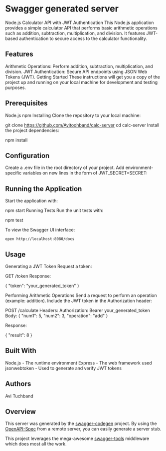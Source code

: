 # Swagger generated server

Node.js Calculator API with JWT Authentication
This Node.js application provides a simple calculator API that performs basic arithmetic operations such as addition, subtraction, multiplication, and division. It features JWT-based authentication to secure access to the calculator functionality.

## Features

Arithmetic Operations: Perform addition, subtraction, multiplication, and division.
JWT Authentication: Secure API endpoints using JSON Web Tokens (JWT).
Getting Started
These instructions will get you a copy of the project up and running on your local machine for development and testing purposes.

## Prerequisites

Node.js
npm
Installing
Clone the repository to your local machine:

git clone https://github.com/Avitoohband/calc-server
cd calc-server
Install the project dependencies:

npm install

## Configuration

Create a .env file in the root directory of your project. Add environment-specific variables on new lines in the form of JWT_SECRET=SECRET:

## Running the Application

Start the application with:

npm start
Running Tests
Run the unit tests with:

npm test

To view the Swagger UI interface:

```
open http://localhost:8080/docs
```

## Usage

Generating a JWT Token
Request a token:

GET /token
Response:

{
"token": "your_generated_token"
}

Performing Arithmetic Operations
Send a request to perform an operation (example: addition). Include the JWT token in the Authorization header:

POST /calculate
Headers: Authorization: Bearer your_generated_token
Body:
{
"num1": 5,
"num2": 3,
"operation": "add"
}

Response:

{
"result": 8
}

## Built With

Node.js - The runtime environment
Express - The web framework used
jsonwebtoken - Used to generate and verify JWT tokens

## Authors

Avi Tuchband

## Overview

This server was generated by the [swagger-codegen](https://github.com/swagger-api/swagger-codegen) project. By using the [OpenAPI-Spec](https://github.com/OAI/OpenAPI-Specification) from a remote server, you can easily generate a server stub.

This project leverages the mega-awesome [swagger-tools](https://github.com/apigee-127/swagger-tools) middleware which does most all the work.
